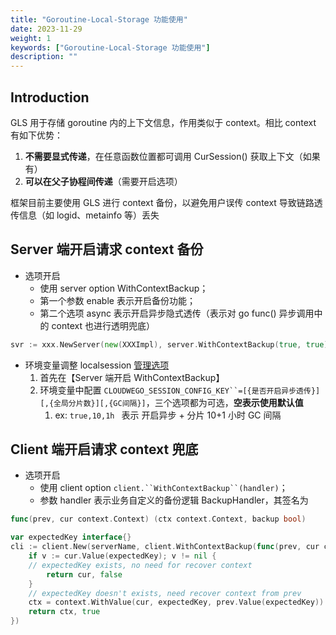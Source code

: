```yaml
---
title: "Goroutine-Local-Storage 功能使用"
date: 2023-11-29
weight: 1
keywords: ["Goroutine-Local-Storage 功能使用"]
description: ""
---
```


## Introduction

GLS 用于存储 goroutine 内的上下文信息，作用类似于 context。相比 context 有如下优势：

1. **不需要显式传递**，在任意函数位置都可调用 CurSession() 获取上下文（如果有）
2. **可以在父子****协程****间传递**（需要开启选项）

框架目前主要使用 GLS 进行 context 备份，以避免用户误传 context 导致链路透传信息（如 logid、metainfo 等）丢失

## Server 端开启请求 context 备份

- 选项开启
  - 使用 server option WithContextBackup；
  - 第一个参数 enable 表示开启备份功能；
  - 第二个选项 async 表示开启异步隐式透传（表示对 go func() 异步调用中的 context 也进行透明兜底）

```go
svr := xxx.NewServer(new(XXXImpl), server.WithContextBackup(true, true))

```

- 环境变量调整 localsession [管理选项](https://github.com/cloudwego/localsession/blob/main/manager.go#L24)
  1. 首先在【Server 端开启 WithContextBackup】
  2. 环境变量中配置 `CLOUDWEGO_SESSION_CONFIG_KEY``=[{是否开启异步透传}][,{全局分片数}][,{GC间隔}]`，三个选项都为可选，**空表示使用默认值**
     1. ex: `true,10,1h ` 表示 开启异步 + 分片 10+1 小时 GC 间隔

## Client 端开启请求 context 兜底

- 选项开启
  - 使用 client option `client.``WithContextBackup``(handler)`；
  - 参数 handler 表示业务自定义的备份逻辑 BackupHandler，其签名为

```go
func(prev, cur context.Context) (ctx context.Context, backup bool)

```

```go
var expectedKey interface{}
cli := client.New(serverName, client.WithContextBackup(func(prev, cur context.Context) (ctx context.Context, backup bool) {
    if v := cur.Value(expectedKey); v != nil {
    // expectedKey exists, no need for recover context
        return cur, false
    }
    // expectedKey doesn't exists, need recover context from prev
    ctx = context.WithValue(cur, expectedKey, prev.Value(expectedKey))
    return ctx, true
})

```
